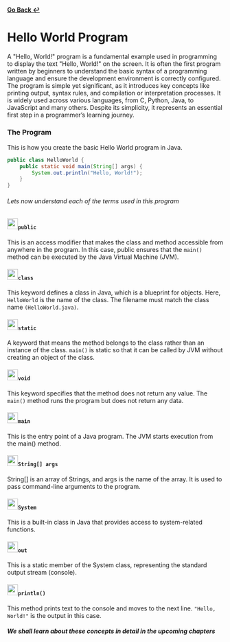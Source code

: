 #### [Go Back ↩](../README.md)

# Hello World Program

A "Hello, World!" program is a fundamental example used in programming to display the text "Hello, World!" on the screen. It is often the first program written by beginners to understand the basic syntax of a programming language and ensure the development environment is correctly configured. The program is simple yet significant, as it introduces key concepts like printing output, syntax rules, and compilation or interpretation processes. It is widely used across various languages, from C, Python, Java, to JavaScript and many others. Despite its simplicity, it represents an essential first step in a programmer’s learning journey.


### The Program

This is how you create the basic Hello World program in Java.

```java
public class HelloWorld {
    public static void main(String[] args) {
        System.out.println("Hello, World!");
    }
}
```
###### Lets now understand each of the terms used in this program

#### <img src="https://www.pinclipart.com/picdir/big/53-534873_vector-steam-java-developer-java-icon-png-clipart.png" height="25" width="25" />`public`

This is an access modifier that makes the class and method accessible from anywhere in the program. In this case, public ensures that the `main()` method can be executed by the Java Virtual Machine (JVM).

#### <img src="https://www.pinclipart.com/picdir/big/53-534873_vector-steam-java-developer-java-icon-png-clipart.png" height="25" width="25" />`class`

This keyword defines a class in Java, which is a blueprint for objects.
Here, `HelloWorld` is the name of the class. The filename must match the class name `(HelloWorld.java)`.

#### <img src="https://www.pinclipart.com/picdir/big/53-534873_vector-steam-java-developer-java-icon-png-clipart.png" height="25" width="25" />`static`

A keyword that means the method belongs to the class rather than an instance of the class. `main()` is static so that it can be called by JVM without creating an object of the class.

#### <img src="https://www.pinclipart.com/picdir/big/53-534873_vector-steam-java-developer-java-icon-png-clipart.png" height="25" width="25" />`void`

This keyword specifies that the method does not return any value. The `main()` method runs the program but does not return any data.

#### <img src="https://www.pinclipart.com/picdir/big/53-534873_vector-steam-java-developer-java-icon-png-clipart.png" height="25" width="25" />`main`

This is the entry point of a Java program. The JVM starts execution from the main() method.

#### <img src="https://www.pinclipart.com/picdir/big/53-534873_vector-steam-java-developer-java-icon-png-clipart.png" height="25" width="25" />`String[] args`

String[] is an array of Strings, and args is the name of the array. It is used to pass command-line arguments to the program.

#### <img src="https://www.pinclipart.com/picdir/big/53-534873_vector-steam-java-developer-java-icon-png-clipart.png" height="25" width="25" />`System`

This is a built-in class in Java that provides access to system-related functions.

#### <img src="https://www.pinclipart.com/picdir/big/53-534873_vector-steam-java-developer-java-icon-png-clipart.png" height="25" width="25" />`out`

This is a static member of the System class, representing the standard output stream (console).

#### <img src="https://www.pinclipart.com/picdir/big/53-534873_vector-steam-java-developer-java-icon-png-clipart.png" height="25" width="25" />`println()`

This method prints text to the console and moves to the next line. `"Hello, World!"` is the output in this case.

##### We shall learn about these concepts in detail in the upcoming chapters